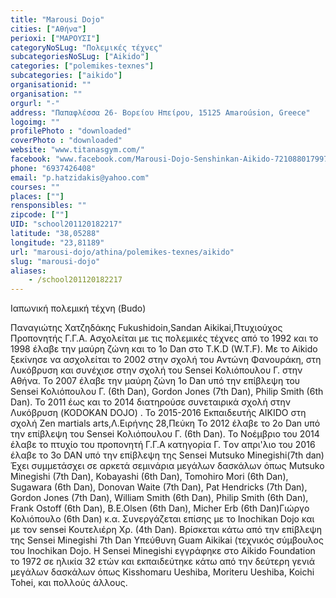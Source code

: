 ```yaml
---
title: "Marousi Dojo"
cities: ["Αθήνα"]
perioxi: ["ΜΑΡΟΥΣΙ"]
categoryNoSLug: "Πολεμικές τέχνες"
subcategoriesNoSLug: ["Aikido"]
categories: ["polemikes-texnes"]
subcategories: ["aikido"]
organisationid: ""
organisation: ""
orgurl: "-"
address: "Παπαφλέσσα 26- Βορείου Ηπείρου, 15125 Amaroúsion, Greece"
logoimg: ""
profilePhoto : "downloaded"
coverPhoto : "downloaded"
website: "www.titanasgym.com/"
facebook: "www.facebook.com/Marousi-Dojo-Senshinkan-Aikido-721088017997556/"
phone: "6937426408"
email: "p.hatzidakis@yahoo.com"
courses: ""
places: [""]
rensponsibles: ""
zipcode: [""]
UID: "school201120182217"
latitude: "38,05288"
longitude: "23,81189"
url: "marousi-dojo/athina/polemikes-texnes/aikido"
slug: "marousi-dojo"
aliases:
    - /school201120182217
---
```



Ιαπωνική πολεμική τέχνη (Budo)

Παναγιώτης Χατζηδάκης Fukushidoin,Sandan Aikikai,Πτυχιούχος Προπονητής Γ.Γ.Α. Ασχολείται με τις πολεμικές τέχνες από το 1992 και το 1998 έλαβε την μαύρη ζώνη και το 1ο Dan στο T.K.D (W.T.F). Με το Aikido ξεκίνησε να ασχολείται το 2002 στην σχολή του Αντώνη Φανουράκη, στη Λυκόβρυση και συνέχισε στην σχολή του Sensei Κολιόπουλου Γ. στην Αθήνα. Το 2007 έλαβε την μαύρη ζώνη 1o Dan υπό την επίβλεψη του Sensei Κολιόπουλου Γ. (6th Dan), Gordon Jones (7th Dan), Philip Smith (6th Dan). Το 2011 έως και το 2014 διατηρούσε συνεταιρικά σχολή στην Λυκόβρυση (KODOKAN DOJO) . Το 2015-2016 Εκπαιδευτής AIKIDO στη σχολή Zen martials arts,Λ.Ειρήνης 28,Πεύκη Το 2012 έλαβε το 2o Dan υπό την επίβλεψη του Sensei Κολιόπουλου Γ. (6th Dan). Το Νοέμβριο του 2014 έλαβε το πτυχίο του προπονητή Γ.Γ.Α κατηγορία Γ. Tον απρι&#39;λιο του 2016 έλαβε το 3ο DAN υπό την επίβλεψη της Sensei Mutsuko Minegishi(7th dan) Έχει συμμετάσχει σε αρκετά σεμινάρια μεγάλων δασκάλων όπως Mutsuko Minegishi (7th Dan), Kobayashi (6th Dan), Tomohiro Mori (6th Dan), Sugawara (6th Dan), Donovan Waite (7th Dan), Pat Hendricks (7th Dan), Gordon Jones (7th Dan), William Smith (6th Dan), Philip Smith (6th Dan), Frank Ostoff (6th Dan), B.E.Olsen (6th Dan), Micher Erb (6th Dan)Γιώργο Κολιόπουλο (6th Dan) κ.α. Συνεργάζεται επίσης με το Inochikan Dojo και με τον sensei Κουτελιέρη Χρ. (4th Dan). Βρίσκεται κάτω από την επίβλεψη της Sensei Minegishi 7th Dan Υπεύθυνη Guam Aikikai (τεχνικός σύμβουλος του Inochikan Dojo. Η Sensei Minegishi εγγράφηκε στο Aikido Foundation το 1972 σε ηλικία 32 ετών και εκπαιδεύτηκε κάτω από την δεύτερη γενιά μεγάλων δασκάλων όπως Kisshomaru Ueshiba, Moriteru Ueshiba, Koichi Tohei, και πολλούς άλλους.